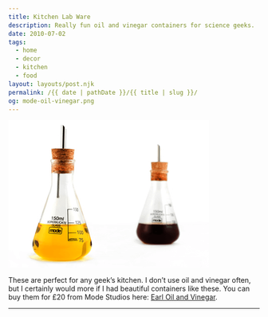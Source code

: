 ```yaml
---
title: Kitchen Lab Ware
description: Really fun oil and vinegar containers for science geeks.
date: 2010-07-02
tags: 
  - home
  - decor
  - kitchen
  - food
layout: layouts/post.njk
permalink: /{{ date | pathDate }}/{{ title | slug }}/
og: mode-oil-vinegar.png
---
```


![oil and vinegar containers that look like flasks from a chemistry lab](/img/mode-oil-vinegar.png)

These are perfect for any geek’s kitchen. I don’t use oil and vinegar often, but I certainly would more if I had beautiful containers like these. You can buy them for £20 from Mode Studios here: [Earl Oil and Vinegar](http://www.modestudio.co.uk/products-mode-earl-oil-and-vinegar.php?g=earl-oil).

---
